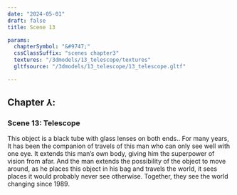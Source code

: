 ```yaml
---
date: "2024-05-01"
draft: false
title: Scene 13

params:
  chapterSymbol: "&#9747;"
  cssClassSuffix: "scenes chapter3"
  textures: "/3dmodels/13_telescope/textures"
  gltfsource: "/3dmodels/13_telescope/13_telescope.gltf"

---
```

## Chapter &#8516;:
### Scene 13: Telescope
<canvas id="c"></canvas>

This object is a black tube with glass lenses on both ends.. For many years, It has been the companion of travels of this man who can only see well with one eye. It extends this man’s own body, giving him the superpower of vision from afar. And the man extends the possibility of the object to move around, as he places this object in his bag and travels the world, it sees places it would probably never see otherwise. Together, they see the world changing since 1989.



